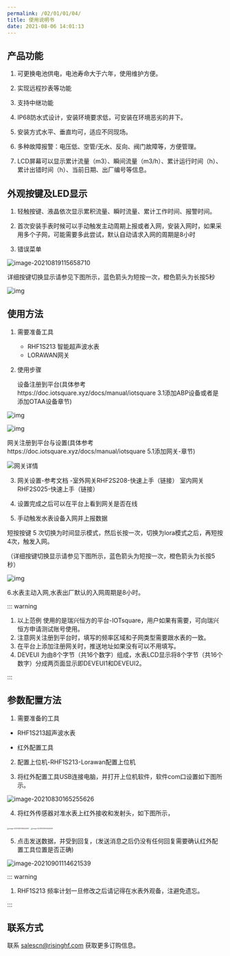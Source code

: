 ```yaml
---
permalink: /02/01/01/04/
title: 使用说明书
date: 2021-08-06 14:01:13
---
```


## 产品功能

1. 可更换电池供电，电池寿命大于六年，使用维护方便。

2. 实现远程抄表等功能

3. 支持中继功能

4. IP68防水式设计，安装环境要求低，可安装在环境恶劣的井下。

5. 安装方式水平、垂直均可，适应不同现场。

6. 多种故障报警：电压低、空管/无水、反向、阀门故障等，方便管理。

7. LCD屏幕可以显示累计流量（m3）、瞬间流量（m3/h）、累计运行时间（h）、累计出错时间（h）、当前日期、出厂编号等信息。

   

## 外观按键及LED显示

1. 轻触按键、液晶依次显示累积流量、瞬时流量、累计工作时间、报警时间。

2. 首次安装手表时候可以手动触发主动周期上报或者入网，安装入网时，如果采用多个子网，可能需要多此尝试，默认自动请求入网的周期是8小时

3. 错误菜单

![image-20210819115658710](https://wiki.risinghf.com/upload/img/2b83c3b46fa15dd357721f2d128926a9.png)

详细按键切换显示请参见下图所示，蓝色箭头为短按一次，橙色箭头为长按5秒

![img](https://wiki.risinghf.com/upload/img/2b6c19305dfba6e16681a8ef54c2cc80.png)

## 使用方法

1. 需要准备工具
   - RHF1S213 智能超声波水表
   - LORAWAN网关
   
2. 使用步骤

   设备注册到平台(具体参考https://doc.iotsquare.xyz/docs/manual/iotsquare 3.1添加ABP设备或者是添加OTAA设备章节)


![img](https://doc.iotsquare.xyz/docs/manual/iotsquare/ABP%E8%AE%BE%E5%A4%87.png)

![img](https://doc.iotsquare.xyz/docs/manual/iotsquare/OTAA%E8%AE%BE%E5%A4%87.png)

网关注册到平台与设置(具体参考https://doc.iotsquare.xyz/docs/manual/iotsquare 5.1添加网关-章节)

![网关详情](https://doc.iotsquare.xyz/docs/manual/iotsquare/%E7%BD%91%E5%85%B3%E8%AF%A6%E6%83%85.png)

3. 网关设置-参考文档 -室外网关RHF2S208-快速上手（链接）  室内网关RHF2S025-快速上手（链接）

4. 设置完成之后可以在平台上看到网关是否在线

5. 手动触发水表设备入网并上报数据

短按按键 5 次切换为时间显示模式，然后长按一次，切换为lora模式之后，再短按4次，触发入网。

（详细按键切换显示请参见下图所示，蓝色箭头为短按一次，橙色箭头为长按5秒）

![img](https://wiki.risinghf.com/upload/img/2b6c19305dfba6e16681a8ef54c2cc80.png)

6.水表主动入网,水表出厂默认的入网周期是8小时。

::: warning

1. 以上范例 使用的是瑞兴恒方的平台-IOTsquare，用户如果有需要，可向瑞兴恒方申请测试账号使用。
2. 注意网关注册到平台时，填写的频率区域和子网类型需要跟水表的一致。
3. 在平台上添加注册网关时，推送地址如果没有可以不用填写。
4. DEVEUI 为由8个字节（共16个数字）组成，水表LCD显示将8个字节（共16个数字）分成两页面显示即DEVEUI1和DEVEUI2。

:::

## 参数配置方法

1. 需要准备的工具

- RHF1S213超声波水表

- 红外配置工具

2. 配置上位机-RHF1S213-Lorawan配置上位机

3. 将红外配置工具USB连接电脑，并打开上位机软件，软件com口设置如下图所示。

![image-20210830165255626](C:/Users/rhffae932/AppData/Roaming/Typora/typora-user-images/image-20210830165255626.png)

4. 将红外传感器对准水表上红外接收和发射头，如下图所示，

<img src="https://wiki.risinghf.com/upload/img/3b0d074cecce4fdd1567b10c4697c522.png" alt="image-20210901094522587" style="zoom:25%;" />

<img src="https://wiki.risinghf.com/upload/img/23a2c2e8b8d17a1906f100709b093615.png" alt="image-20210901094544946" style="zoom:25%;" />

5. 点击发送数据，并受到回复，(发送消息之后仍没有任何回复需要确认红外配置工具位置是否正确)

![image-20210901114621539](https://wiki.risinghf.com/upload/img/69a898f9e38677e607222a0b8a851df1.png)

::: warning

1. RHF1S213 频率计划一旦修改之后请记得在水表外观备，注避免遗忘。

:::



## 联系方式

联系 salescn@risinghf.com 获取更多订购信息。



